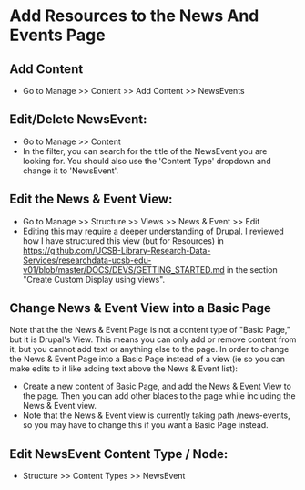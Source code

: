 # Add Resources to the News And Events Page

## Add Content
- Go to Manage >> Content >> Add Content >> NewsEvents
 

## Edit/Delete NewsEvent:
- Go to Manage >> Content
- In the filter, you can search for the title of the NewsEvent you are looking for.  You should also use the 'Content Type' dropdown and change it to 'NewsEvent'.  

## Edit the News & Event View:
- Go to Manage >> Structure >> Views >> News & Event >> Edit
- Editing this may require a deeper understanding of Drupal.  I reviewed how I have structured this view (but for Resources) in https://github.com/UCSB-Library-Research-Data-Services/researchdata-ucsb-edu-v01/blob/master/DOCS/DEVS/GETTING_STARTED.md in the section "Create Custom Display using views".  

## Change News & Event View into a Basic Page
Note that the the News & Event Page is not a content type of "Basic Page," but it is Drupal's View.  This means you can only add or remove content from it, but you cannot add text or anything else to the page.  In order to change the News & Event Page into a Basic Page instead of a view (ie so you can make edits to it like adding text above the News & Event list):
- Create a new content of Basic Page, and add the News & Event View to the page.  Then you can add other blades to the page while including the News & Event view.  
- Note that the News & Event view is currently taking path /news-events, so you may have to change this if you want a Basic Page instead.

## Edit NewsEvent Content Type / Node:
- Structure >> Content Types >> NewsEvent
